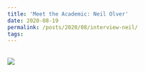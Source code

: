 ```yaml
---
title: 'Meet the Academic: Neil Olver'
date: 2020-08-19
permalink: /posts/2020/08/interview-neil/
tags:
---
```

<br>
<a href="https://blogs.lse.ac.uk/maths/2020/08/19/meet-the-academic-neil-olver/">
<img src="https://blogsmedia.lse.ac.uk/blogs.dir/91/files/2020/08/neil_olver.jpg">
</a>